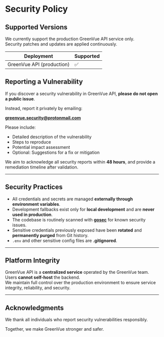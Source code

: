 # Security Policy

## Supported Versions

We currently support the production GreenVue API service only.  
Security patches and updates are applied continuously.

| Deployment                | Supported |
| ------------------------- | --------- |
| GreenVue API (production) | ✅        |

## Reporting a Vulnerability

If you discover a security vulnerability in GreenVue API, **please do not open a public issue**.

Instead, report it privately by emailing:

**greenvue.security@protonmail.com**

Please include:

- Detailed description of the vulnerability
- Steps to reproduce
- Potential impact assessment
- Optional: Suggestions for a fix or mitigation

We aim to acknowledge all security reports within **48 hours**, and provide a remediation timeline after validation.

---

## Security Practices

- All credentials and secrets are managed **externally through environment variables**.
- Development fallbacks exist only for **local development** and are **never used in production**.
- The codebase is routinely scanned with **[gosec](https://github.com/securego/gosec)** for known security issues.
- Sensitive credentials previously exposed have been **rotated** and **permanently purged** from Git history.
- `.env` and other sensitive config files are **.gitignored**.

---

## Platform Integrity

GreenVue API is a **centralized service** operated by the GreenVue team.  
Users **cannot self-host** the backend.  
We maintain full control over the production environment to ensure service integrity, reliability, and security.

---

## Acknowledgments

We thank all individuals who report security vulnerabilities responsibly.

Together, we make GreenVue stronger and safer.
